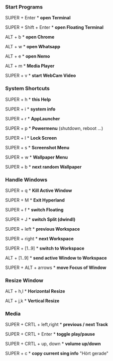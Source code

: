 ### Start Programs
SUPER + Enter               * __open Terminal__

SUPER + Shift + Enter       * __open Floating Terminal__

ALT   + b                   * __open Chrome__

ALT   + w                   * __open Whatsapp__

ALT   + e                   * __open Nemo__

ALT   + m                   * __Media Player__

SUPER + v                   * __start WebCam Video__

### System Shortcuts
SUPER + h                   * __this Help__

SUPER + i                   * __system info__

SUPER + r                   * __AppLauncher__

SUPER + p                   * __Powermenu__ (shutdown, reboot ...)

SUPER + l                   * __Lock Screen__

SUPER + s                   * __Screenshot Menu__

SUPER + w                   * __Wallpaper Menu__

SUPER + b                   * __next random Wallpaper__

### Handle Windows
SUPER + q                   * __Kill Active Window__

SUPER + M                   * __Exit Hyperland__

SUPER + f                   * __switch Floating__

SUPER + J                   * __switch Split (dwindl)__

SUPER + left                * __previous Workspace__

SUPER + right               * __next Workspace__

SUPER + [1..9]              * __switch to Workspace__

ALT   + [1..9]              * __send active Window to Workspace__

SUPER + ALT + arrows        * __move Focus of Window__

### Resize Window
ALT   + h,l                 * __Horizontal Resize__

ALT   + j,k                 * __Vertical Resize__

### Media
SUPER + CRTL + left,right   * __previous / next Track__

SUPER + CRTL + Enter        * __toggle play/pause__

SUPER + CRTL + up, down     * __volume up/down__

SUPER + c                   * __copy current sing info__ "Hört gerade"

